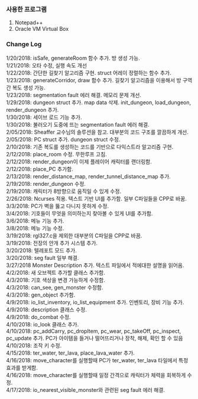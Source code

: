 ### 사용한 프로그램

1. Notepad++  
2. Oracle VM Virtual Box  

### Change Log

1/20/2018: isSafe, generateRoom 함수 추가. 방 생성 가능.  
1/21/2018: 오타 수정, 실행 속도 개선  
1/22/2018: 간단한 길찾기 알고리즘 구현. struct 어레이 정렬하는 함수 추가.  
1/23/2018: generateCorridor, draw 함수 추가. 길찾기 알고리즘을 이용해서 방 구역간 복도 생성 가능.  
1/23/2018: segmentation fault 에러 해결. 메모리 문제 개선.  
1/29/2018: dungeon struct 추가. map data 삭제. init_dungeon, load_dungeon, render_dungeon 추가.  
1/30/2018: 세이브 로드 기능 추가.  
1/30/2018: 불러오기 도중에 뜨는 segmentation fault 에러 해결.  
2/05/2018: Sheaffer 교수님의 솔루션을 참고. 대부분의 코드 구조를 깔끔하게 개선.  
2/05/2018: PC struct 추가. dungeon struct 수정.  
2/10/2018: 기존 복도를 생성하는 코드를 기반으로 다익스트라 알고리즘 구현.  
2/12/2018: place_room 수정. 무한루프 고침.  
2/12/2018: render_dungeon이 이제 플레이어 캐릭터를 랜더링함.  
2/12/2018: place_PC 추가함.  
2/13/2018: render_distance_map, render_tunnel_distance_map 추가.  
2/19/2018: render_dungeon 수정.  
2/19/2018: 캐릭터가 8방향으로 움직일 수 있게 수정.  
2/26/2018: Ncurses 적용. 텍스트 기반 UI를 추가함. 일부 C파일들을 CPP로 바꿈.  
3/3/2018: PC가 벽을 뚫고 다니지 못하게 수정.  
3/4/2018: 기호들이 무엇을 의미하는지 찾아볼 수 있게 UI를 추가함.  
3/6/2018: 메뉴 기능 추가.  
3/8/2018: 메뉴 기능 수정.  
3/19/2018: rgl327.c을 제외한 대부분의 C파일을 CPP로 바꿈.  
3/19/2018: 전장의 안개 추가 시스템 추가.  
3/20/2018: 텔레포트 모드 추가.  
3/20/2018: seg fault 일부 해결.  
3/27/2018 Monster Description 추가. 텍스트 파일에서 적에대한 설명을 읽어옴.  
4/2/2018: 새 오브젝트 추가할 클래스 추가함.  
4/3/2018: 기호 색상을 변경 가능하게 수정함.  
4/3/2018: can_see, gen_monster 수정함.  
4/3/2018: gen_object 추가함.  
4/9/2018: io_list_inventory, io_list_equipment 추가. 인벤토리, 장비 기능 추가.  
4/9/2018: description 클래스 수정.  
4/9/2018: do_combat 수정.  
4/10/2018: io_look 클래스 추가.  
4/10/2018: pc_addCarry, pc_dropItem, pc_wear, pc_takeOff, pc_inspect, pc_update 추가. PC가 아이템을 들거나 떨어뜨리거나 장착, 해제, 확인 할 수 있음  
4/10/2018: 조작 키 수정.  
4/15/2018: ter_water, ter_lava, place_lava_water 추가.  
4/16/2018: move_character를 실행할때 PC가 ter_water, ter_lava 타일에서 특정 효과를 받게함.  
4/16/2018: move_character를 실행할때 일정 간격으로 캐릭터가 체력을 회복하게 수정.  
4/17/2018: io_nearest_visible_monster와 관련된 seg fault 에러 해결.  
